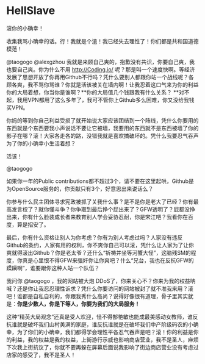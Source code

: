 # HellSlave
滚你的小确幸！

收集我骂小确幸的话。行！我就是个渣！我已经失去理性了！你们都是共和国道德模范！




@taogogo
@alexgzhou 
我就是来顾自己爽的，抱歉没有共识，你要自己爽，我也要自己爽。你为什么不用 http://Coding.io/ 呢？那是叫一个速度快啊。等经济发展了思想开放了你再用Github不行吗？凭什么要别人都跟你站一个战线呢？各顾各爽，我不骂你骂谁？你就是活该被关在墙内啊！让我忍着这口气来为你的利益你的大局着想，你当你是谁啊？**你的大局值几个钱跟我有什么关系？ **对不起，我用VPN都用了这么多年了，我可不管你上Github多么困难，你又没给我钱买VPN。


你妈的等到你自己利益受损了就开始说大家应该团结到一个阵线，凭什么你要用的东西就是个东西要我小声说话不要让它被墙，我要用的东西就不是东西被墙了你的影子在哪？滚！大家各走各的路，没错我就是喜欢搞破坏的。凭什么我要忍气吞声为了你的小确幸小生活着想？

活该！






@taogogo

如果你一年的Public contributions都不超过3个，请不要在这里起哄，Github是为OpenSource服务的，你贡献只有3个，好意思出来说话么？

你参与什么民主团体寻求宪政被抓了关我什么事？是不是你是老大了已经？你有最高发言权了？就你懂斗争？你争取到最后挣个屁出来了？GFW透明了？屁都没挣出来，你有什么脸装成长者来教育别人学会妥协忍耐，你是宋江吧？我看你在百度，算是招安了。

最后，你有什么资格让别人为你考虑？你有为别人考虑过吗？人家没有违反Github的条约，人家有用的权利，你不爽你自己可以滚，凭什么让人家为了让你爽就得滚出Github？你是老太爷？还什么“祈祷并坐等河蟹大怪”，这脑残SM的程度，你真是心里恨不得GFW来强奸你让你爽吧？什么“兄台，我也在反抗GFW的蹂躏啊”，谁要跟你这种人站一个队伍？

我问你 @taogogo ，我的网站被大炮 DDoS了，你来关心不？你来为我的权益呐喊？还是你让我忍忍理性诉求？凭什么你要访问的网站被封了就不准我来用？滚吧！谁都是自私自利的，你跟我秀什么高尚？说得好像很有道理，骨子里其实就是：**你是少数人，你是下等人，你要为我们的大局服务！**

这种“精英大局观念”还真是受人欢迎，怪不得郜艳敏也能成最美感动女教师，谁反抗谁就是破坏我们山村美满的家庭，谁反抗谁就是在破坏我们中产阶级码农的小确幸，为了你们的小确幸，我们都得学会理性平各忍气吞声是吧？滚！你的利益是你的利益，我的权益是我的权益，上街游行示威也影响商店营业，我不是圣人，麻烦下次我上街抗议了，你就不要再躲在屏幕后面说我影响了街边商店营业没有考虑过店家的感受了，我不是圣人！









